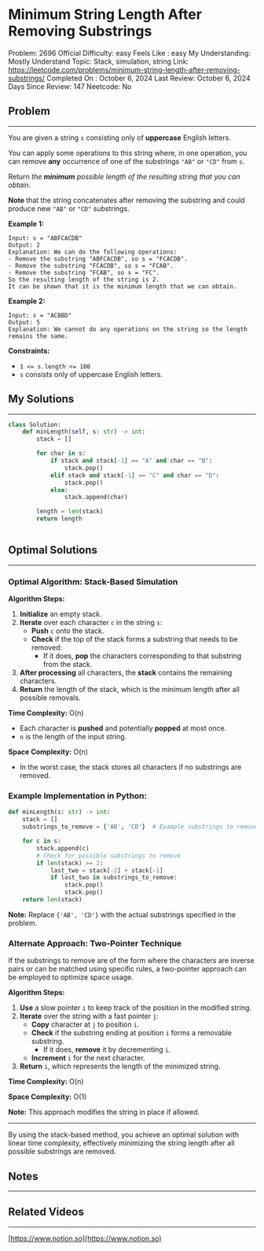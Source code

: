# Minimum String Length After Removing Substrings

Problem: 2696
Official Difficulty: easy
Feels Like : easy
My Understanding: Mostly Understand
Topic: Stack, simulation, string
Link: https://leetcode.com/problems/minimum-string-length-after-removing-substrings/
Completed On : October 6, 2024
Last Review: October 6, 2024
Days Since Review: 147
Neetcode: No

## Problem

---

You are given a string `s` consisting only of **uppercase** English letters.

You can apply some operations to this string where, in one operation, you can remove **any** occurrence of one of the substrings `"AB"` or `"CD"` from `s`.

Return *the **minimum** possible length of the resulting string that you can obtain*.

**Note** that the string concatenates after removing the substring and could produce new `"AB"` or `"CD"` substrings.

**Example 1:**

```
Input: s = "ABFCACDB"
Output: 2
Explanation: We can do the following operations:
- Remove the substring "ABFCACDB", so s = "FCACDB".
- Remove the substring "FCACDB", so s = "FCAB".
- Remove the substring "FCAB", so s = "FC".
So the resulting length of the string is 2.
It can be shown that it is the minimum length that we can obtain.
```

**Example 2:**

```
Input: s = "ACBBD"
Output: 5
Explanation: We cannot do any operations on the string so the length remains the same.

```

**Constraints:**

- `1 <= s.length <= 100`
- `s` consists only of uppercase English letters.

## My Solutions

---

```python
class Solution:
    def minLength(self, s: str) -> int:
        stack = []

        for char in s:
            if stack and stack[-1] == "A" and char == "B":
                stack.pop()
            elif stack and stack[-1] == "C" and char == "D":
                stack.pop()
            else:
                stack.append(char)

        length = len(stack)
        return length
```

```python

```

## Optimal Solutions

---

### **Optimal Algorithm: Stack-Based Simulation**

**Algorithm Steps:**

1. **Initialize** an empty stack.
2. **Iterate** over each character `c` in the string `s`:
    - **Push** `c` onto the stack.
    - **Check** if the top of the stack forms a substring that needs to be removed:
        - If it does, **pop** the characters corresponding to that substring from the stack.
3. **After processing** all characters, the **stack** contains the remaining characters.
4. **Return** the length of the stack, which is the minimum length after all possible removals.

**Time Complexity:** O(n)

- Each character is **pushed** and potentially **popped** at most once.
- `n` is the length of the input string.

**Space Complexity:** O(n)

- In the worst case, the stack stores all characters if no substrings are removed.

### **Example Implementation in Python:**

```python
def minLength(s: str) -> int:
    stack = []
    substrings_to_remove = {'AB', 'CD'}  # Example substrings to remove

    for c in s:
        stack.append(c)
        # Check for possible substrings to remove
        if len(stack) >= 2:
            last_two = stack[-2] + stack[-1]
            if last_two in substrings_to_remove:
                stack.pop()
                stack.pop()
    return len(stack)

```

**Note:** Replace `{'AB', 'CD'}` with the actual substrings specified in the problem.

### **Alternate Approach: Two-Pointer Technique**

If the substrings to remove are of the form where the characters are inverse pairs or can be matched using specific rules, a two-pointer approach can be employed to optimize space usage.

**Algorithm Steps:**

1. **Use** a slow pointer `i` to keep track of the position in the modified string.
2. **Iterate** over the string with a fast pointer `j`:
    - **Copy** character at `j` to position `i`.
    - **Check** if the substring ending at position `i` forms a removable substring.
        - If it does, **remove** it by decrementing `i`.
    - **Increment** `i` for the next character.
3. **Return** `i`, which represents the length of the minimized string.

**Time Complexity:** O(n)

**Space Complexity:** O(1)

**Note:** This approach modifies the string in place if allowed.

---

By using the stack-based method, you achieve an optimal solution with linear time complexity, effectively minimizing the string length after all possible substrings are removed.

## Notes

---

 

## Related Videos

---

[https://www.notion.so](https://www.notion.so)